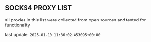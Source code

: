 ## SOCKS4 PROXY LIST

all proxies in this list were collected from open sources and tested for functionality

last update: `2025-01-10 11:36:02.853095+00:00`